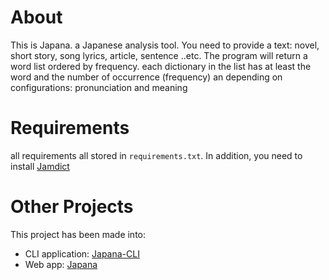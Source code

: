 # About 

This is Japana. a Japanese analysis tool.
You need to provide a text: novel, short story, song lyrics, article, sentence ..etc. 
The program will return a word list ordered by frequency. 
each dictionary in the list has at least the word and the number of occurrence (frequency)
an depending on configurations: pronunciation and meaning
# Requirements

all requirements all stored in `requirements.txt`. In addition, you need to install [Jamdict](https://github.com/neocl/jamdict)



# Other Projects

This project has been made into:
* CLI application: [Japana-CLI](https://github.com/reem-codes/japana-cli)
* Web app: [Japana](http://japana.reem-codes.com)